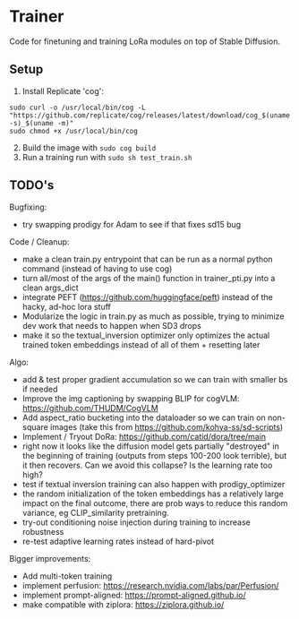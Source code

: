 # Trainer

Code for finetuning and training LoRa modules on top of Stable Diffusion.

## Setup

1. Install Replicate 'cog':

```
sudo curl -o /usr/local/bin/cog -L "https://github.com/replicate/cog/releases/latest/download/cog_$(uname -s)_$(uname -m)"
sudo chmod +x /usr/local/bin/cog
```

2. Build the image with `sudo cog build`
3. Run a training run with `sudo sh test_train.sh`



## TODO's

Bugfixing:
- try swapping prodigy for Adam to see if that fixes sd15 bug

Code / Cleanup:
- make a clean train.py entrypoint that can be run as a normal python command (instead of having to use cog)
- turn all/most of the args of the main() function in trainer_pti.py into a clean args_dict
- integrate PEFT (https://github.com/huggingface/peft) instead of the hacky, ad-hoc lora stuff
- Modularize the logic in train.py as much as possible, trying to minimize dev work that needs to happen when SD3 drops
- make it so the textual_inversion optimizer only optimizes the actual trained token embeddings instead of all of them + resetting later

Algo:
- add & test proper gradient accumulation so we can train with smaller bs if needed
- Improve the img captioning by swapping BLIP for cogVLM: https://github.com/THUDM/CogVLM
- Add aspect_ratio bucketing into the dataloader so we can train on non-square images (take this from https://github.com/kohya-ss/sd-scripts)
- Implement / Tryout DoRa: https://github.com/catid/dora/tree/main
- right now it looks like the diffusion model gets partially "destroyed" in the beginning of training (outputs from steps 100-200 look terrible), 
but it then recovers. Can we avoid this collapse? Is the learning rate too high?
- test if textual inversion training can also happen with prodigy_optimizer
- the random initialization of the token embeddings has a relatively large impact on the final outcome, there are prob ways to reduce
this random variance, eg CLIP_similarity pretraining.
- try-out conditioning noise injection during training to increase robustness
- re-test adaptive learning rates instead of hard-pivot

Bigger improvements:
- Add multi-token training
- implement perfusion: https://research.nvidia.com/labs/par/Perfusion/
- implement prompt-aligned: https://prompt-aligned.github.io/
- make compatible with ziplora: https://ziplora.github.io/

